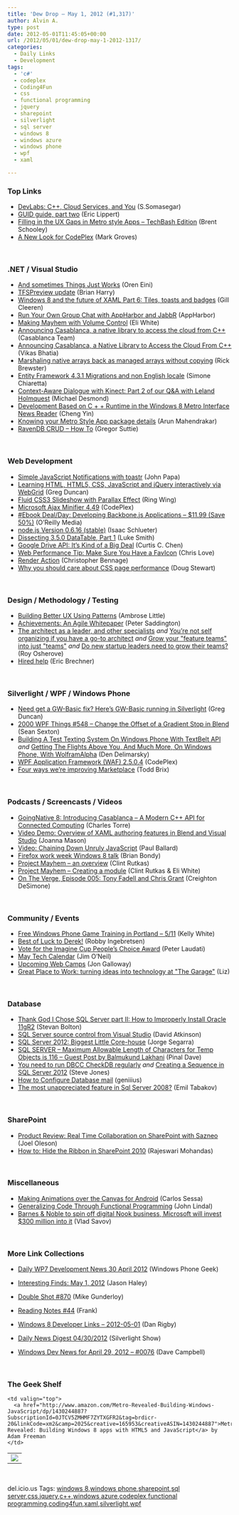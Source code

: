 ```yaml
---
title: 'Dew Drop – May 1, 2012 (#1,317)'
author: Alvin A.
type: post
date: 2012-05-01T11:45:05+00:00
url: /2012/05/01/dew-drop-may-1-2012-1317/
categories:
  - Daily Links
  - Development
tags:
  - 'c#'
  - codeplex
  - Coding4Fun
  - css
  - functional programming
  - jquery
  - sharepoint
  - silverlight
  - sql server
  - windows 8
  - windows azure
  - windows phone
  - wpf
  - xaml

---
```

### <a name="top"></a>Top Links

  * [DevLabs: C++, Cloud Services, and You][1] (S.Somasegar)
  * [GUID guide, part two][2] (Eric Lippert)
  * [Filling in the UX Gaps in Metro style Apps – TechBash Edition][3] (Brent Schooley)
  * [A New Look for CodePlex][4] (Mark Groves)

&#160;

### <a name="dotnet"></a>.NET / Visual Studio

  * [And sometimes Things Just Works][5] (Oren Eini)
  * [TFSPreview update][6] (Brian Harry)
  * [Windows 8 and the future of XAML Part 6: Tiles, toasts and badges][7] (Gill Cleeren)
  * [Run Your Own Group Chat with AppHarbor and JabbR][8] (AppHarbor)
  * [Making Mayhem with Volume Control][9] (Eli White)
  * [Announcing Casablanca, a native library to access the cloud from C++][10] (Casablanca Team)
  * [Announcing Casablanca, a Native Library to Access the Cloud From C++][11] (Vikas Bhatia)
  * [Marshaling native arrays back as managed arrays without copying][12] (Rick Brewster)
  * [Entity Framework 4.3.1 Migrations and non English locale][13] (Simone Chiaretta)
  * [Context-Aware Dialogue with Kinect: Part 2 of our Q&A with Leland Holmquest][14] (Michael Desmond)
  * [Development Based on C + + Runtime in the Windows 8 Metro Interface News Reader][15] (Cheng Yin)
  * [Knowing your Metro Style App package details][16] (Arun Mahendrakar)
  * [RavenDB CRUD – How To][17] (Gregor Suttie)

&#160;

### <a name="web"></a>Web Development

  * [Simple JavaScript Notifications with toastr][18] (John Papa)
  * [Learning HTML, HTML5, CSS, JavaScript and jQuery interactively via WebGrid][19] (Greg Duncan)
  * [Fluid CSS3 Slideshow with Parallax Effect][20] (Ring Wing)
  * <a href="http://ajaxmin.codeplex.com/releases/view/86959" target="_blank">Microsoft Ajax Minifier 4.49</a> (CodePlex)
  * <a href="http://feeds.oreilly.com/~r/oreilly/news/~3/8aOBXK27lgM/0636920025344.do" target="_blank">#Ebook Deal/Day: Developing Backbone.js Applications &#8211; $11.99 (Save 50%)</a> (O&#8217;Reilly Media)
  * <a href="http://blog.nodejs.org/2012/04/30/version-0-6-16-stable/" target="_blank">node.js Version 0.6.16 (stable)</a> (Isaac Schlueter)
  * [Dissecting 3.5.0 DataTable, Part 1][21] (Luke Smith)
  * [Google Drive API: It’s Kind of a Big Deal][22] (Curtis C. Chen)
  * [Web Performance Tip: Make Sure You Have a FavIcon][23] (Chris Love)
  * [Render Action][24] (Christopher Bennage)
  * <a href="http://boagworld.com/dev/why-you-should-care-about-css-page-performance/" target="_blank">Why you should care about CSS page performance</a> (Doug Stewart)

&#160;

### <a name="design"></a>Design / Methodology / Testing

  * [Building Better UX Using Patterns][25] (Ambrose Little)
  * [Achievements: An Agile Whitepaper][26] (Peter Saddington)
  * [The architect as a leader, and other specialists][27] _and_ [You&#8217;re not self organizing if you have a go-to architect][28] _and_ [Grow your "feature teams" into just "teams"][29] _and_ [Do new startup leaders need to grow their teams?][30] (Roy Osherove)
  * [Hired help][31] (Eric Brechner)

&#160;

### <a name="silverlight"></a>Silverlight / WPF / Windows Phone

  * [Need get a GW-Basic fix? Here&#8217;s GW-Basic running in Silverlight][32] (Greg Duncan)
  * <a href="http://wpf.2000things.com/2012/05/01/548-change-the-offset-of-a-gradient-stop-in-blend/" target="_blank">2000 WPF Things #548 – Change the Offset of a Gradient Stop in Blend</a> (Sean Sexton)
  * [Building A Test Texting System On Windows Phone With TextBelt API][33] _and_ [Getting The Flights Above You, And Much More, On Windows Phone, With WolframAlpha][34] (Den Delimarsky)
  * <a href="http://waf.codeplex.com/releases/view/86943" target="_blank">WPF Application Framework (WAF) 2.5.0.4</a> (CodePlex)
  * [Four ways we’re improving Marketplace][35] (Todd Brix)

&#160;

### <a name="podcasts"></a>Podcasts / Screencasts / Videos

  * [GoingNative 8: Introducing Casablanca &#8211; A Modern C++ API for Connected Computing][36] (Charles Torre)
  * [Video Demo: Overview of XAML authoring features in Blend and Visual Studio][37] (Joanna Mason)
  * [Video: Chaining Down Unruly JavaScript][38] (Paul Ballard)
  * [Firefox work week Windows 8 talk][39] (Brian Bondy)
  * [Project Mayhem &#8211; an overview][40] (Clint Rutkas)
  * [Project Mayhem &#8211; Creating a module][41] (Clint Rutkas & Eli White)
  * [On The Verge, Episode 005: Tony Fadell and Chris Grant][42] (Creighton DeSimone)

&#160;

### <a name="events"></a>Community / Events

  * [Free Windows Phone Game Training in Portland &#8211; 5/11][43] (Kelly White)
  * [Best of Luck to Derek!][44] (Robby Ingebretsen)
  * [Vote for the Imagine Cup People’s Choice Award][45] (Peter Laudati)
  * [May Tech Calendar][46] (Jim O&#8217;Neil)
  * [Upcoming Web Camps][47] (Jon Galloway)
  * [Great Place to Work: turning ideas into technology at "The Garage"][48] (Liz)

&#160;

### <a name="sql"></a>Database

  * [Thank God I Chose SQL Server part II: How to Improperly Install Oracle 11gR2][49] (Stevan Bolton)
  * [SQL Server source control from Visual Studio][50] (David Atkinson)
  * [SQL Server 2012: Biggest Little Core-house][51] (Jorge Segarra)
  * [SQL SERVER – Maximum Allowable Length of Characters for Temp Objects is 116 – Guest Post by Balmukund Lakhani][52] (Pinal Dave)
  * [You need to run DBCC CheckDB regularly][53] _and_&#160;<a href="http://www.sqlservercentral.com/blogs/steve_jones/2012/05/01/creating-a-sequence-in-sql-server-2012/" target="_blank">Creating a Sequence in SQL Server 2012</a> (Steve Jones)
  * [How to Configure Database mail][54] (geniiius)
  * <a href="http://www.etabakov.com/2012/04/most-unappreciated-feature-in-sql.html" target="_blank">The most unappreciated feature in Sql Server 2008?</a> (Emil Tabakov)

&#160;

### <a name="sp"></a>SharePoint

  * [Product Review: Real Time Collaboration on SharePoint with Sazneo][55] (Joel Oleson)
  * <a href="http://blogs.msdn.com/b/sharepointdev/archive/2012/04/30/how-to-hide-the-ribbon-in-sharepoint-2010-rajeswari-mohandas.aspx" target="_blank">How to: Hide the Ribbon in SharePoint 2010</a> (Rajeswari Mohandas)

&#160;

### <a name="misc"></a>Miscellaneous

  * [Making Animations over the Canvas for Android][56] (Carlos Sessa)
  * [Generalizing Code Through Functional Programming][57] (John Lindal)
  * [Barnes & Noble to spin off digital Nook business, Microsoft will invest $300 million into it][58] (Vlad Savov)

&#160;

### <a name="links"></a>More Link Collections

  * [Daily WP7 Development News 30 April 2012][59] (Windows Phone Geek)
  * <div align="left">
      <a href="http://jasonhaley.com/blog/post.aspx?id=6427e37e-453b-4b2b-a087-06f538238e60" target="_blank">Interesting Finds: May 1, 2012</a> (Jason Haley)
    </div>

  * [Double Shot #870][60] (Mike Gunderloy)
  * [Reading Notes #44][61] (Frank)
  * [Windows 8 Developer Links – 2012-05-01][62] (Dan Rigby)
  * [Daily News Digest 04/30/2012][63] (Silverlight Show)
  * [Windows Dev News for April 29, 2012 &#8211; #0076][64] (Dave Campbell)

&#160;

### <a name="shelf"></a>The Geek Shelf

<table border="0" cellspacing="0" cellpadding="0">
  <tr>
    <td>
      <img data-recalc-dims="1" decoding="async" src="https://i0.wp.com/ecx.images-amazon.com/images/I/51gob0kJpxL._SL160_.jpg?w=660" />
    </td>
    
    <td valign="top">
      <a href="http://www.amazon.com/Metro-Revealed-Building-Windows-JavaScript/dp/1430244887?SubscriptionId=0JTCV5ZMHMF7ZYTXGFR2&tag=brdicr-20&linkCode=xm2&camp=2025&creative=165953&creativeASIN=1430244887">Metro Revealed: Building Windows 8 apps with HTML5 and JavaScript</a> by Adam Freeman
    </td>
  </tr>
</table>

&#160;

<div style="padding-bottom: 0px; margin: 0px; padding-left: 0px; padding-right: 0px; display: inline; float: none; padding-top: 0px" id="scid:0767317B-992E-4b12-91E0-4F059A8CECA8:660aa6b1-38a0-4d79-a85f-e2dbf9108de8" class="wlWriterEditableSmartContent">
  del.icio.us Tags: <a href="http://del.icio.us/popular/windows+8" rel="tag">windows 8</a>,<a href="http://del.icio.us/popular/windows+phone" rel="tag">windows phone</a>,<a href="http://del.icio.us/popular/sharepoint" rel="tag">sharepoint</a>,<a href="http://del.icio.us/popular/sql+server" rel="tag">sql server</a>,<a href="http://del.icio.us/popular/css" rel="tag">css</a>,<a href="http://del.icio.us/popular/jquery" rel="tag">jquery</a>,<a href="http://del.icio.us/popular/c%2b%2b" rel="tag">c++</a>,<a href="http://del.icio.us/popular/windows+azure" rel="tag">windows azure</a>,<a href="http://del.icio.us/popular/codeplex" rel="tag">codeplex</a>,<a href="http://del.icio.us/popular/functional+programming" rel="tag">functional programming</a>,<a href="http://del.icio.us/popular/coding4fun" rel="tag">coding4fun</a>,<a href="http://del.icio.us/popular/xaml" rel="tag">xaml</a>,<a href="http://del.icio.us/popular/silverlight" rel="tag">silverlight</a>,<a href="http://del.icio.us/popular/wpf" rel="tag">wpf</a>
</div>

 [1]: http://blogs.msdn.com/b/somasegar/archive/2012/04/30/devlabs-c-cloud-services-and-you.aspx
 [2]: http://blogs.msdn.com/b/ericlippert/archive/2012/04/30/guid-guide-part-two.aspx
 [3]: http://codesnack.com/blog/2012/04/30/filling-in-the-ux-gaps-in-metro-style-apps-techbash-edition/
 [4]: http://blogs.msdn.com/b/codeplex/archive/2012/04/30/new-codeplex-ui-released.aspx
 [5]: http://feedproxy.google.com/~r/AyendeRahien/~3/3Mqn89BAGcI/and-sometimes-things-just-works
 [6]: http://blogs.msdn.com/b/bharry/archive/2012/04/30/tfspreview-update.aspx
 [7]: http://feedproxy.google.com/~r/silverlightshow/~3/c9BneN84M1Y/Windows-8-and-the-future-of-XAML-Part-6-Tiles-toasts-and-badges.aspx
 [8]: http://blog.appharbor.com/2012/4/30/run-your-own-group-chat-with-appharbor-and-jabbr
 [9]: http://channel9.msdn.com/coding4fun/articles/Making-Mayhem-with-Volume-Control
 [10]: http://blogs.msdn.com/b/vcblog/archive/2012/04/30/10299181.aspx
 [11]: http://blogs.msdn.com/b/windowsazure/archive/2012/04/30/announcing-casablanca-a-native-library-to-access-the-cloud-from-c.aspx
 [12]: http://blog.getpaint.net/2012/04/30/marshaling-native-arrays-back-as-managed-arrays-without-copying/
 [13]: http://feedproxy.google.com/~r/Codeclimber/~3/10fuETRKJNg/Entity-Framework-4-3-1-Migrations-and-non-English-locale.aspx
 [14]: http://blogs.msdn.com/b/msdnmagazine/archive/2012/04/30/10299263.aspx
 [15]: http://blogs.msdn.com/b/mvpawardprogram/archive/2012/04/30/development-based-on-c-runtime-in-the-windows-8-metro-interface-news-reader.aspx
 [16]: http://feedproxy.google.com/~r/nmarun/~3/4UBbQQC0kyU/knowing-your-metro-style-app-package-details.aspx
 [17]: http://gregorsuttie.com/2012/04/30/ravendb-crud-how-to/
 [18]: http://feedproxy.google.com/~r/JohnPapa/~3/0u0Zzd7cT6k/toastr100beta
 [19]: http://coolthingoftheday.blogspot.com/2012/04/learning-html-html5-css-javascript-and.html
 [20]: http://tympanus.net/codrops/2012/04/30/fluid-css3-slideshow-with-parallax-effect/
 [21]: http://feeds.yuiblog.com/~r/YahooUserInterfaceBlog/~3/kREv12k_Crs/
 [22]: http://feedproxy.google.com/~r/ProgrammableWeb/~3/3Cs7kt6--A4/
 [23]: http://professionalaspnet.com/archive/2012/04/30/Web-Performance-Tip_3A00_-Make-Sure-You-Have-a-FavIcon.aspx
 [24]: http://feedproxy.google.com/~r/Devlicious/~3/hGPgW5MY1F0/render-action.aspx
 [25]: http://blogs.infragistics.com/blogs/ambrose_little/archive/2012/04/30/building-better-ux-using-patterns.aspx
 [26]: http://feedproxy.google.com/~r/agilescout/~3/hODmGnruFrI/
 [27]: http://feedproxy.google.com/~r/5whys/~3/YJ3Btw0X8y4/the-architect-as-a-leader-and-other-specialists.html
 [28]: http://feedproxy.google.com/~r/5whys/~3/72mQgotAwkY/youre-not-self-organizing-if-you-have-a-go-to-architect.html
 [29]: http://feedproxy.google.com/~r/5whys/~3/gvzDVwCqemQ/grow-your-feature-teams-into-just-teams.html
 [30]: http://feedproxy.google.com/~r/5whys/~3/o-Yuht001wU/do-new-startup-leaders-need-to-grow-their-teams.html
 [31]: http://blogs.msdn.com/b/eric_brechner/archive/2012/05/01/hired-help.aspx
 [32]: http://coolthingoftheday.blogspot.com/2012/04/need-get-gw-basic-fix-here-gw-basic.html
 [33]: http://dotnet.dzone.com/articles/building-test-texting-system
 [34]: http://www.dzone.com/articles/using-wolframalpha-api-windows
 [35]: http://windowsteamblog.com/windows_phone/b/wpdev/archive/2012/04/30/four-ways-we-re-improving-marketplace.aspx
 [36]: http://channel9.msdn.com/Shows/C9-GoingNative/GoingNative-8-Introducing-Casablanca-A-Modern-C-API-for-Connected-Computing
 [37]: http://blendinsider.com/technical/video-demo-overview-of-xaml-authoring-features-in-blend-and-visual-studio-2012-04-30/
 [38]: http://blog.pluralsight.com/2012/04/30/video-chaining-down-unruly-javascript/
 [39]: http://www.brianbondy.com/blog/id/137
 [40]: http://channel9.msdn.com/Blogs/Clint/Project-Mayhem-an-overview
 [41]: http://channel9.msdn.com/Blogs/Clint/Project-Mayhem-Creating-a-module
 [42]: http://www.theverge.com/2012/4/30/2987892/on-the-verge-episode-005-tony-fadell-and-chris-grant
 [43]: http://kelly.whitepdx.com/post/99
 [44]: http://feedproxy.google.com/~r/nerdplusart/~3/9nllOXh8xNA/best-of-luck-to-derek
 [45]: http://feedproxy.google.com/~r/peterlau/~3/MDCIj-vXPRQ/vote-for-the-imagine-cup-people-s-choice-award.aspx
 [46]: http://blogs.msdn.com/b/jimoneil/archive/2012/04/30/may-tech-calendar.aspx
 [47]: http://feedproxy.google.com/~r/jongalloway/~3/HtJVNs4Dl-M/upcoming-web-camps.aspx
 [48]: http://feeds.microsoftjobsblog.com/~r/MicrosoftJobsBlog/~3/uOj3e3AnFLA/garage
 [49]: http://www.sqlservercentral.com/blogs/multidimensionalmayhem/2012/05/01/thank-god-i-chose-sql-server-part-ii-how-to-improperly-install-oracle-11gr2/
 [50]: http://feedproxy.google.com/~r/geekswithblogs/~3/6m-8MS8T-kU/sql-server-source-control-from-visual-studio.aspx
 [51]: http://feedproxy.google.com/~r/Sqlchicken/~3/Qevza3yMZlY/
 [52]: http://blog.sqlauthority.com/2012/05/01/sql-server-maximum-allowable-length-of-characters-for-temp-objects-is-116-guest-post-by-balmukund-lakhani/
 [53]: http://www.sqlservercentral.com/blogs/steve_jones/2012/04/30/you-need-to-run-dbcc-checkdb-regularly/
 [54]: http://www.sqlservercentral.com/blogs/sqlservernotesfromthefield/2012/05/01/how-to-configure-database-mail/
 [55]: http://feedproxy.google.com/~r/JoelsSharepointLand/~3/4RBQdox53t4/ViewPost.aspx
 [56]: http://www.vnext.org/making-animations-over-the-canvas-for-android
 [57]: http://feeds.yuiblog.com/~r/YahooUserInterfaceBlog/~3/NvSRN85U4E0/
 [58]: http://www.theverge.com/2012/4/30/2988070/barnes-and-noble-microsoft-strategic-partnership
 [59]: http://feedproxy.google.com/~r/Windowsphonegeek/~3/jO5Qc9Dgekw/daily-wp7-development-news-30-april-2012
 [60]: http://afreshcup.com/home/2012/5/1/double-shot-870.html
 [61]: http://www.frankysnotes.com/2012/04/reading-notes-44.html
 [62]: http://danrigby.com/2012/04/30/windows-8-developer-links-2012-05-01/
 [63]: http://feedproxy.google.com/~r/silverlightshow/~3/a5U8NWjgngk/Daily-News-Digest-04-30-2012.aspx
 [64]: http://www.windowsdevnews.com/Blogs.aspx?ID=112